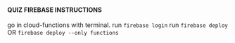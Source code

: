 #### QUIZ FIREBASE INSTRUCTIONS 

go in cloud-functions with terminal. 
run `firebase login` 
run `firebase deploy` 
OR
`firebase deploy --only functions`
